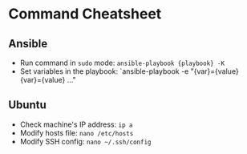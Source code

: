 # Command Cheatsheet

## Ansible
- Run command in `sudo` mode: `ansible-playbook {playbook} -K`
- Set variables in the playbook: `ansible-playbook -e "{var}={value} {var}={value} ..."

## Ubuntu
- Check machine's IP address: `ip a`
- Modify hosts file: `nano /etc/hosts`
- Modify SSH config: `nano ~/.ssh/config`
